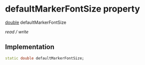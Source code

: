 


# defaultMarkerFontSize property






[double](https://api.flutter.dev/flutter/dart-core/double-class.html) defaultMarkerFontSize
  
_read / write_






## Implementation

```dart
static double defaultMarkerFontSize;


```







